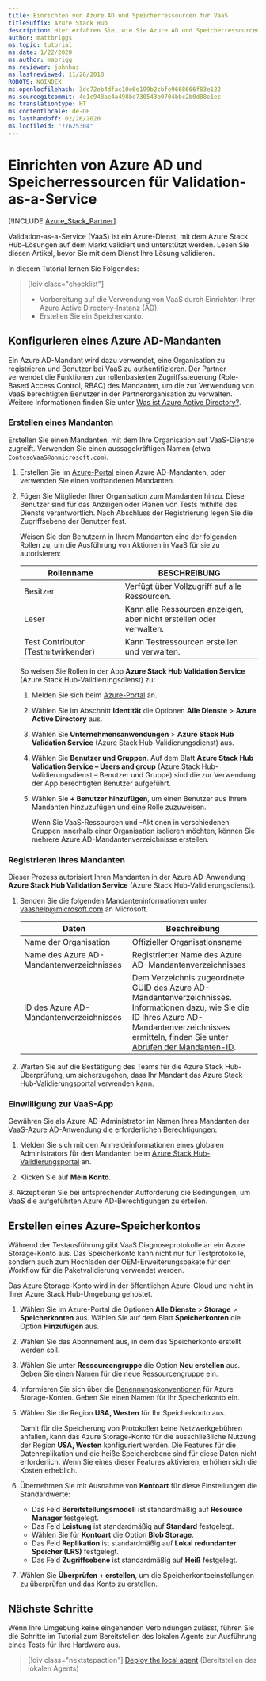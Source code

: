 ```yaml
---
title: Einrichten von Azure AD und Speicherressourcen für VaaS
titleSuffix: Azure Stack Hub
description: Hier erfahren Sie, wie Sie Azure AD und Speicherressourcen für Validation-as-a-Service in Azure Stack Hub einrichten.
author: mattbriggs
ms.topic: tutorial
ms.date: 1/22/2020
ms.author: mabrigg
ms.reviewer: johnhas
ms.lastreviewed: 11/26/2018
ROBOTS: NOINDEX
ms.openlocfilehash: 3dc72eb4dfac10e6e199b2cbfe9668666f83e122
ms.sourcegitcommit: 4e1c948ae4a498bd730543b0704bbc2b0d88e1ec
ms.translationtype: HT
ms.contentlocale: de-DE
ms.lasthandoff: 02/26/2020
ms.locfileid: "77625304"
---
```

# <a name="set-up-azure-ad-and-storage-resources-for-validation-as-a-service"></a>Einrichten von Azure AD und Speicherressourcen für Validation-as-a-Service

[!INCLUDE [Azure_Stack_Partner](./includes/azure-stack-partner-appliesto.md)]

Validation-as-a-Service (VaaS) ist ein Azure-Dienst, mit dem Azure Stack Hub-Lösungen auf dem Markt validiert und unterstützt werden. Lesen Sie diesen Artikel, bevor Sie mit dem Dienst Ihre Lösung validieren.

In diesem Tutorial lernen Sie Folgendes:

> [!div class="checklist"]
> * Vorbereitung auf die Verwendung von VaaS durch Einrichten Ihrer Azure Active Directory-Instanz (AD).
> * Erstellen Sie ein Speicherkonto.

## <a name="configure-an-azure-ad-tenant"></a>Konfigurieren eines Azure AD-Mandanten

Ein Azure AD-Mandant wird dazu verwendet, eine Organisation zu registrieren und Benutzer bei VaaS zu authentifizieren. Der Partner verwendet die Funktionen zur rollenbasierten Zugriffssteuerung (Role-Based Access Control, RBAC) des Mandanten, um die zur Verwendung von VaaS berechtigten Benutzer in der Partnerorganisation zu verwalten. Weitere Informationen finden Sie unter [Was ist Azure Active Directory?](https://docs.microsoft.com/azure/active-directory/fundamentals/active-directory-whatis).

### <a name="create-a-tenant"></a>Erstellen eines Mandanten

Erstellen Sie einen Mandanten, mit dem Ihre Organisation auf VaaS-Dienste zugreift. Verwenden Sie einen aussagekräftigen Namen (etwa `ContosoVaaS@onmicrosoft.com`).

1. Erstellen Sie im [Azure-Portal](https://portal.azure.com) einen Azure AD-Mandanten, oder verwenden Sie einen vorhandenen Mandanten. <!-- For instructions on creating new Azure AD tenants, see [Get started with Azure AD](https://docs.microsoft.com/azure/active-directory/get-started-azure-ad). -->

2. Fügen Sie Mitglieder Ihrer Organisation zum Mandanten hinzu. Diese Benutzer sind für das Anzeigen oder Planen von Tests mithilfe des Diensts verantwortlich. Nach Abschluss der Registrierung legen Sie die Zugriffsebene der Benutzer fest.

    Weisen Sie den Benutzern in Ihrem Mandanten eine der folgenden Rollen zu, um die Ausführung von Aktionen in VaaS für sie zu autorisieren:

    | Rollenname | BESCHREIBUNG |
    |---------------------|------------------------------------------|
    | Besitzer | Verfügt über Vollzugriff auf alle Ressourcen. |
    | Leser | Kann alle Ressourcen anzeigen, aber nicht erstellen oder verwalten. |
    | Test Contributor (Testmitwirkender) | Kann Testressourcen erstellen und verwalten. |

    So weisen Sie Rollen in der App **Azure Stack Hub Validation Service** (Azure Stack Hub-Validierungsdienst) zu:

   1. Melden Sie sich beim [Azure-Portal](https://portal.azure.com) an.
   2. Wählen Sie im Abschnitt **Identität** die Optionen **Alle Dienste** > **Azure Active Directory** aus.
   3. Wählen Sie **Unternehmensanwendungen** > **Azure Stack Hub Validation Service** (Azure Stack Hub-Validierungsdienst) aus.
   4. Wählen Sie **Benutzer und Gruppen**. Auf dem Blatt **Azure Stack Hub Validation Service – Users and group** (Azure Stack Hub-Validierungsdienst – Benutzer und Gruppe) sind die zur Verwendung der App berechtigten Benutzer aufgeführt.
   5. Wählen Sie **+ Benutzer hinzufügen**, um einen Benutzer aus Ihrem Mandanten hinzuzufügen und eine Rolle zuzuweisen.

      Wenn Sie VaaS-Ressourcen und -Aktionen in verschiedenen Gruppen innerhalb einer Organisation isolieren möchten, können Sie mehrere Azure AD-Mandantenverzeichnisse erstellen.

### <a name="register-your-tenant"></a>Registrieren Ihres Mandanten

Dieser Prozess autorisiert Ihren Mandanten in der Azure AD-Anwendung **Azure Stack Hub Validation Service** (Azure Stack Hub-Validierungsdienst).

1. Senden Sie die folgenden Mandanteninformationen unter [vaashelp@microsoft.com](mailto:vaashelp@microsoft.com) an Microsoft.

    | Daten | Beschreibung |
    |--------------------------------|---------------------------------------------------------------------------------------------|
    | Name der Organisation | Offizieller Organisationsname |
    | Name des Azure AD-Mandantenverzeichnisses | Registrierter Name des Azure AD-Mandantenverzeichnisses |
    | ID des Azure AD-Mandantenverzeichnisses | Dem Verzeichnis zugeordnete GUID des Azure AD-Mandantenverzeichnisses. Informationen dazu, wie Sie die ID Ihres Azure AD-Mandantenverzeichnisses ermitteln, finden Sie unter [Abrufen der Mandanten-ID](https://docs.microsoft.com/azure/azure-resource-manager/resource-group-create-service-principal-portal#get-values-for-signing-in). |

2. Warten Sie auf die Bestätigung des Teams für die Azure Stack Hub-Überprüfung, um sicherzugehen, dass Ihr Mandant das Azure Stack Hub-Validierungsportal verwenden kann.

### <a name="consent-to-the-vaas-app"></a>Einwilligung zur VaaS-App

Gewähren Sie als Azure AD-Administrator im Namen Ihres Mandanten der VaaS-Azure AD-Anwendung die erforderlichen Berechtigungen:

1. Melden Sie sich mit den Anmeldeinformationen eines globalen Administrators für den Mandanten beim [Azure Stack Hub-Validierungsportal](https://azurestackvalidation.com/) an.

2. Klicken Sie auf **Mein Konto**.

3\. Akzeptieren Sie bei entsprechender Aufforderung die Bedingungen, um VaaS die aufgeführten Azure AD-Berechtigungen zu erteilen.

## <a name="create-an-azure-storage-account"></a>Erstellen eines Azure-Speicherkontos

Während der Testausführung gibt VaaS Diagnoseprotokolle an ein Azure Storage-Konto aus. Das Speicherkonto kann nicht nur für Testprotokolle, sondern auch zum Hochladen der OEM-Erweiterungspakete für den Workflow für die Paketvalidierung verwendet werden.

Das Azure Storage-Konto wird in der öffentlichen Azure-Cloud und nicht in Ihrer Azure Stack Hub-Umgebung gehostet.

1. Wählen Sie im Azure-Portal die Optionen **Alle Dienste** > **Storage** > **Speicherkonten** aus. Wählen Sie auf dem Blatt **Speicherkonten** die Option **Hinzufügen** aus.

2. Wählen Sie das Abonnement aus, in dem das Speicherkonto erstellt werden soll.

3. Wählen Sie unter **Ressourcengruppe** die Option **Neu erstellen** aus. Geben Sie einen Namen für die neue Ressourcengruppe ein.

4. Informieren Sie sich über die [Benennungskonventionen](/azure/cloud-adoption-framework/ready/azure-best-practices/naming-and-tagging#storage) für Azure Storage-Konten. Geben Sie einen Namen für Ihr Speicherkonto ein.

5. Wählen Sie die Region **USA, Westen** für Ihr Speicherkonto aus.

    Damit für die Speicherung von Protokollen keine Netzwerkgebühren anfallen, kann das Azure Storage-Konto für die ausschließliche Nutzung der Region **USA, Westen** konfiguriert werden. Die Features für die Datenreplikation und die heiße Speicherebene sind für diese Daten nicht erforderlich. Wenn Sie eines dieser Features aktivieren, erhöhen sich die Kosten erheblich.

6. Übernehmen Sie mit Ausnahme von **Kontoart** für diese Einstellungen die Standardwerte:

    - Das Feld **Bereitstellungsmodell** ist standardmäßig auf **Resource Manager** festgelegt.
    - Das Feld **Leistung** ist standardmäßig auf **Standard** festgelegt.
    - Wählen Sie für **Kontoart** die Option **Blob Storage**.
    - Das Feld **Replikation** ist standardmäßig auf **Lokal redundanter Speicher (LRS)** festgelegt.
    - Das Feld **Zugriffsebene** ist standardmäßig auf **Heiß** festgelegt.

7. Wählen Sie **Überprüfen + erstellen**, um die Speicherkontoeinstellungen zu überprüfen und das Konto zu erstellen.

## <a name="next-steps"></a>Nächste Schritte

Wenn Ihre Umgebung keine eingehenden Verbindungen zulässt, führen Sie die Schritte im Tutorial zum Bereitstellen des lokalen Agents zur Ausführung eines Tests für Ihre Hardware aus.

> [!div class="nextstepaction"]
> [Deploy the local agent](azure-stack-vaas-local-agent.md) (Bereitstellen des lokalen Agents)
